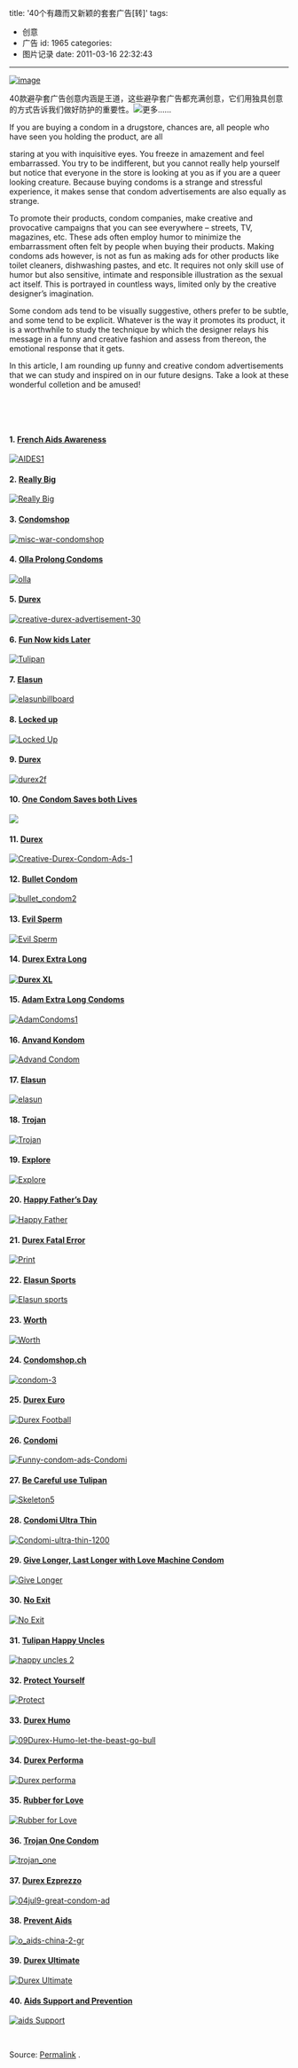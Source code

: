 title: '40个有趣而又新颖的套套广告[转]'
tags:
  - 创意
  - 广告
id: 1965
categories:
  - 图片记录
date: 2011-03-16 22:32:43
---

<div>

[![image](http://cdn.tripwiremagazine.com/wp-content/uploads/2011/03/image83.png "image")](http://www.tripwiremagazine.com/2011/03/40-funny-and-creative-condom-advertisements.html)

40款避孕套广告创意内涵是王道，这些避孕套广告都充满创意，它们用独具创意的方式告诉我们做好防护的重要性。![](http://Kainy.CN/wp-includes/js/tinymce/plugins/wordpress/img/trans.gif "更多……")<!--more-->

If you are buying a condom in a drugstore, chances are, all people who have seen you holding the product, are all

staring at you with inquisitive eyes. You freeze in amazement and feel embarrassed. You try to be indifferent, but you cannot really help yourself but notice that everyone in the store is looking at you as if you are a queer looking creature. Because buying condoms is a strange and stressful experience, it makes sense that condom advertisements are also equally as strange.

To promote their products, condom companies, make creative and provocative campaigns that you can see everywhere – streets, TV, magazines, etc. These ads often employ humor to minimize the embarrassment often felt by people when buying their products. Making condoms ads however, is not as fun as making ads for other products like toilet cleaners, dishwashing pastes, and etc. It requires not only skill use of humor but also sensitive, intimate and responsible illustration as the sexual act itself. This is portrayed in countless ways, limited only by the creative designer’s imagination.

Some condom ads tend to be visually suggestive, others prefer to be subtle, and some tend to be explicit. Whatever is the way it promotes its product, it is a worthwhile to study the technique by which the designer relays his message in a funny and creative fashion and assess from thereon, the emotional response that it gets.

In this article, I am rounding up funny and creative condom advertisements that we can study and inspired on in our future designs. Take a look at these wonderful colletion and be amused!

&nbsp;

&nbsp;

#### 1. [French Aids Awareness](http://www.brainpickings.org/wp-content/uploads/2009/03/AIDES1.png)

[![AIDES1](http://cdn.tripwiremagazine.com/wp-content/uploads/2011/03/AIDES1.png)](http://www.brainpickings.org/wp-content/uploads/2009/03/AIDES1.png)

#### 2. [Really Big](http://www.instablogsimages.com/images/2010/04/21/durex-xxl-mouth_FQq8h_28802.jpg)

[![Really Big](http://cdn.tripwiremagazine.com/wp-content/uploads/2011/03/ReallyBig.jpg)](http://www.instablogsimages.com/images/2010/04/21/durex-xxl-mouth_FQq8h_28802.jpg)

#### 3. [Condomshop](http://1.bp.blogspot.com/_ucIumTyMeBg/STzJLOYWcbI/AAAAAAAAABM/LqLTf8U8W2c/s320/creative_advertisement_condom_ads.jpg)

[![misc-war-condomshop](http://cdn.tripwiremagazine.com/wp-content/uploads/2011/03/miscwarcondomshop.jpg)](http://1.bp.blogspot.com/_ucIumTyMeBg/STzJLOYWcbI/AAAAAAAAABM/LqLTf8U8W2c/s320/creative_advertisement_condom_ads.jpg)

#### 4. [Olla Prolong Condoms](http://laurawaldman.files.wordpress.com/2010/07/olla-prolong.jpg)

[![olla](http://cdn.tripwiremagazine.com/wp-content/uploads/2011/03/olla.jpg)](http://laurawaldman.files.wordpress.com/2010/07/olla-prolong.jpg)

#### 5. [Durex](http://funkydowntown.com/wp-content/uploads/2010/12/creative-durex-advertisement-30.jpg)

[![creative-durex-advertisement-30](http://cdn.tripwiremagazine.com/wp-content/uploads/2011/03/creativedurexadvertisement30.jpg)](http://funkydowntown.com/wp-content/uploads/2010/12/creative-durex-advertisement-30.jpg)

#### 6. [Fun Now kids Later](http://www.flickr.com/photos/30066755@N03/5263358394/)

[![Tulipan](http://cdn.tripwiremagazine.com/wp-content/uploads/2011/03/Tulipan.jpg)](http://www.flickr.com/photos/30066755@N03/5263358394/)

#### 7. [Elasun](http://2.bp.blogspot.com/_uyGcIS-f8H8/S-sApM5EqHI/AAAAAAAAAE4/9juMaxmDL6g/s1600/elasunbillboard.jpg)

[![elasunbillboard](http://cdn.tripwiremagazine.com/wp-content/uploads/2011/03/elasunbillboard.jpg)](http://2.bp.blogspot.com/_uyGcIS-f8H8/S-sApM5EqHI/AAAAAAAAAE4/9juMaxmDL6g/s1600/elasunbillboard.jpg)

#### 8. [Locked up](http://www.inspirational-quotes-short-funny-stuff.com/images/Olla-Condoms-locked-up-funny-condom-ads.jpg)

[![Locked Up](http://cdn.tripwiremagazine.com/wp-content/uploads/2011/03/LockedUp.jpg)](http://www.inspirational-quotes-short-funny-stuff.com/images/Olla-Condoms-locked-up-funny-condom-ads.jpg)

#### 9. [Durex](http://www.screenhead.com/funny/durex2f.JPG)

[![durex2f](http://cdn.tripwiremagazine.com/wp-content/uploads/2011/03/durex2f.jpg)](http://www.screenhead.com/funny/durex2f.JPG)

#### 10. [One Condom Saves both Lives](http://ano.lolcathost.org/pics/condom-ads-mom.jpg)

[![](http://cdn.tripwiremagazine.com/wp-content/uploads/2011/03/condomadsmom.jpg)](http://ano.lolcathost.org/pics/condom-ads-mom.jpg)

#### 11. [Durex](http://lh3.ggpht.com/_9F9_RUESS2E/Sp_SV148PuI/AAAAAAAAA-E/kVOKTNNMQuE/Creative-Durex-Condom-Ads-1.jpg)

[![Creative-Durex-Condom-Ads-1](http://cdn.tripwiremagazine.com/wp-content/uploads/2011/03/CreativeDurexCondomAds1.jpg)](http://lh3.ggpht.com/_9F9_RUESS2E/Sp_SV148PuI/AAAAAAAAA-E/kVOKTNNMQuE/Creative-Durex-Condom-Ads-1.jpg)

#### 12. [Bullet Condom](http://www.guzer.com/photo/creative_ads/bullet_condom2.jpg)

[![bullet_condom2](http://cdn.tripwiremagazine.com/wp-content/uploads/2011/03/bullet_condom2.jpg)](http://www.guzer.com/photo/creative_ads/bullet_condom2.jpg)

#### 13. [Evil Sperm](http://adage.com/images/bin/image/large/evilsperm-hitler061209.jpg?1244828969)

[![Evil Sperm](http://cdn.tripwiremagazine.com/wp-content/uploads/2011/03/EvilSperm.jpg)](http://adage.com/images/bin/image/large/evilsperm-hitler061209.jpg?1244828969)

#### 14. [Durex Extra Long](http://lh5.ggpht.com/_gKQKwLZ8XUs/ShwBzfRjHBI/AAAAAAAAAzU/TK14z6mcON4/durex-creative-ads-2.jpg)

#### [![Durex XL](http://cdn.tripwiremagazine.com/wp-content/uploads/2011/03/DurexXL.jpg)](http://lh5.ggpht.com/_gKQKwLZ8XUs/ShwBzfRjHBI/AAAAAAAAAzU/TK14z6mcON4/durex-creative-ads-2.jpg)

#### 15. [Adam Extra Long Condoms](http://3.bp.blogspot.com/__XCWUd8FFjQ/S7I00eiJJ8I/AAAAAAAAJjk/n0em_jvwAU0/s1600/AdamCondoms1.jpg)

[![AdamCondoms1](http://cdn.tripwiremagazine.com/wp-content/uploads/2011/03/AdamCondoms1.jpg)](http://3.bp.blogspot.com/__XCWUd8FFjQ/S7I00eiJJ8I/AAAAAAAAJjk/n0em_jvwAU0/s1600/AdamCondoms1.jpg)

#### 16. [Anvand Kondom](http://3.bp.blogspot.com/_hxBuvxzvvVE/Sr8E455mWOI/AAAAAAAAFcY/ZHGY8Q9q_bc/s400/11.jpg)

[![Advand Condom](http://cdn.tripwiremagazine.com/wp-content/uploads/2011/03/AdvandCondom.jpg)](http://3.bp.blogspot.com/_hxBuvxzvvVE/Sr8E455mWOI/AAAAAAAAFcY/ZHGY8Q9q_bc/s400/11.jpg)

#### 17. [Elasun](http://funkydowntown.com/wp-content/uploads/2010/12/creative-best-condom-advertisement-53.jpg)

[![elasun](http://cdn.tripwiremagazine.com/wp-content/uploads/2011/03/elasun.jpg)](http://funkydowntown.com/wp-content/uploads/2010/12/creative-best-condom-advertisement-53.jpg)

#### 18. [Trojan](http://benaxelrad.files.wordpress.com/2010/02/trojan_ad.jpg)

[![Trojan](http://cdn.tripwiremagazine.com/wp-content/uploads/2011/03/Trojan.jpg)](http://benaxelrad.files.wordpress.com/2010/02/trojan_ad.jpg)

#### 19. [Explore](http://s-ak.buzzfed.com/static/imagebuzz/web03/2010/10/23/14/i-found-this-one-too-from-the-same-company-27472-1287860004-11.jpg)

[![Explore](http://cdn.tripwiremagazine.com/wp-content/uploads/2011/03/Explore.jpg)](http://s-ak.buzzfed.com/static/imagebuzz/web03/2010/10/23/14/i-found-this-one-too-from-the-same-company-27472-1287860004-11.jpg)

#### 20. [Happy Father’s Day](http://www.funlobby.com/myuse/2008/images/links/durex.jpg)

[![Happy Father](http://cdn.tripwiremagazine.com/wp-content/uploads/2011/03/HappyFathers.jpg)](http://www.funlobby.com/myuse/2008/images/links/durex.jpg)

#### 21. [Durex Fatal Error](http://menscrunch.com/wp-content/uploads/2010/03/Durex-Fatal-Error-Condom-Ad.jpg)

[![Print](http://cdn.tripwiremagazine.com/wp-content/uploads/2011/03/DurexFatalErrorCondomAd.jpg)](http://menscrunch.com/wp-content/uploads/2010/03/Durex-Fatal-Error-Condom-Ad.jpg)

#### 22. [Elasun Sports](http://2.bp.blogspot.com/_s4oDBszE_5E/SKGl0-E7TQI/AAAAAAAAA2w/gEoiXMP4OEA/s320/2.jpg)

[![Elasun sports](http://cdn.tripwiremagazine.com/wp-content/uploads/2011/03/Elasunsports.jpg)](http://2.bp.blogspot.com/_s4oDBszE_5E/SKGl0-E7TQI/AAAAAAAAA2w/gEoiXMP4OEA/s320/2.jpg)

#### 23. [Worth](http://farm3.static.flickr.com/2658/3937572392_3211e96e02_o.jpg)

[![Worth](http://cdn.tripwiremagazine.com/wp-content/uploads/2011/03/Worth.jpg)](http://farm3.static.flickr.com/2658/3937572392_3211e96e02_o.jpg)

#### 24. [Condomshop.ch](http://www.slamboard.com/wp-content/uploads/2008/07/condom-3.jpg)

[![condom-3](http://cdn.tripwiremagazine.com/wp-content/uploads/2011/03/condom3.jpg)](http://www.slamboard.com/wp-content/uploads/2008/07/condom-3.jpg)

#### 25. [Durex Euro](http://lh6.ggpht.com/_9F9_RUESS2E/Sp_f3sesS0I/AAAAAAAAA_A/BmkAtz264bQ/s800/Creative-Durex-Condom-Ads-14.jpg)

[![Durex Football](http://cdn.tripwiremagazine.com/wp-content/uploads/2011/03/DurexFootball.jpg)](http://lh6.ggpht.com/_9F9_RUESS2E/Sp_f3sesS0I/AAAAAAAAA_A/BmkAtz264bQ/s800/Creative-Durex-Condom-Ads-14.jpg)

#### 26. [Condomi](http://www.inspirational-quotes-short-funny-stuff.com/images/Funny-condom-ads-Condomi.jpg)

[![Funny-condom-ads-Condomi](http://cdn.tripwiremagazine.com/wp-content/uploads/2011/03/FunnycondomadsCondomi.jpg)](http://www.inspirational-quotes-short-funny-stuff.com/images/Funny-condom-ads-Condomi.jpg)

#### 27. [Be Careful use Tulipan](http://i245.photobucket.com/albums/gg62/witchyhoy3/myspace/Skeleton5.jpg)

[![Skeleton5](http://cdn.tripwiremagazine.com/wp-content/uploads/2011/03/Skeleton5.jpg)](http://i245.photobucket.com/albums/gg62/witchyhoy3/myspace/Skeleton5.jpg)

#### 28. [Condomi Ultra Thin](http://theinspirationroom.com/daily/print/2008/2/Condomi-ultra-thin-1200.jpg)

[![Condomi-ultra-thin-1200](http://cdn.tripwiremagazine.com/wp-content/uploads/2011/03/Condomiultrathin1200.jpg)](http://theinspirationroom.com/daily/print/2008/2/Condomi-ultra-thin-1200.jpg)

#### 29. [Give Longer, Last Longer with Love Machine Condom](http://safa.tv/uploads/201004/26/imgs/1272332072_10-creative-and-humor-condom-ads.jpg)

[![Give Longer](http://cdn.tripwiremagazine.com/wp-content/uploads/2011/03/GiveLonger.jpg)](http://safa.tv/uploads/201004/26/imgs/1272332072_10-creative-and-humor-condom-ads.jpg)

#### 30. [No Exit](http://4.bp.blogspot.com/_8M4A38LyBBs/SqPnUrRw6cI/AAAAAAAAOEM/vgc6ooQCfV4/s400/Durex+Condom+Ads13.jpg)

[![No Exit](http://cdn.tripwiremagazine.com/wp-content/uploads/2011/03/NoExit.jpg)](http://4.bp.blogspot.com/_8M4A38LyBBs/SqPnUrRw6cI/AAAAAAAAOEM/vgc6ooQCfV4/s400/Durex+Condom+Ads13.jpg)

#### 31. [Tulipan Happy Uncles](http://4.bp.blogspot.com/__XCWUd8FFjQ/S9GmitXyEwI/AAAAAAAAJxU/z6C9utTVtSI/s1600/TulipanUncles.jpg)

[![happy uncles 2](http://cdn.tripwiremagazine.com/wp-content/uploads/2011/03/TulipanUncles.jpg)](http://4.bp.blogspot.com/__XCWUd8FFjQ/S9GmitXyEwI/AAAAAAAAJxU/z6C9utTVtSI/s1600/TulipanUncles.jpg)

#### 32. [Protect Yourself](http://i.bnet.com/blogs/6a00d8341c51c053ef0120a547f06b970b-450wi.jpg)

[![Protect](http://cdn.tripwiremagazine.com/wp-content/uploads/2011/03/Protect.jpg)](http://i.bnet.com/blogs/6a00d8341c51c053ef0120a547f06b970b-450wi.jpg)

#### 33. [Durex Humo](http://blogs.creativeloafing.com/dailyloaf/files/2010/07/09Durex-Humo-let-the-beast-go-bull.jpg)

[![09Durex-Humo-let-the-beast-go-bull](http://cdn.tripwiremagazine.com/wp-content/uploads/2011/03/09DurexHumoletthebeastgobull.jpg)](http://blogs.creativeloafing.com/dailyloaf/files/2010/07/09Durex-Humo-let-the-beast-go-bull.jpg)

#### 34. [Durex Performa](http://www.instablogsimages.com/images/2010/05/27/a96990_a610_5-roger_sGrts_28802.jpg)

[![Durex performa](http://cdn.tripwiremagazine.com/wp-content/uploads/2011/03/Durexperforma.jpg)](http://www.instablogsimages.com/images/2010/05/27/a96990_a610_5-roger_sGrts_28802.jpg)

#### 35. [Rubber for Love](http://www.instablogsimages.com/images/2008/09/05/1_8FoOl_18142.jpg)

[![Rubber for Love](http://cdn.tripwiremagazine.com/wp-content/uploads/2011/03/RubberforLove.jpg)](http://www.instablogsimages.com/images/2008/09/05/1_8FoOl_18142.jpg)

#### 36. [Trojan One Condom](http://lyingdognews.net/wp-content/uploads/2010/03/trojan_one.jpg)

[![trojan_one](http://cdn.tripwiremagazine.com/wp-content/uploads/2011/03/trojan_one.jpg)](http://lyingdognews.net/wp-content/uploads/2010/03/trojan_one.jpg)

#### 37. [Durex Ezprezzo](http://4.bp.blogspot.com/_Fzq94YVbHHM/S_sCJA-WQqI/AAAAAAAAxxI/Ylu4kkfbcWc/s1600/best_condom_ads_19.jpg)

[![04jul9-great-condom-ad](http://cdn.tripwiremagazine.com/wp-content/uploads/2011/03/04jul9greatcondomad.jpg)](http://4.bp.blogspot.com/_Fzq94YVbHHM/S_sCJA-WQqI/AAAAAAAAxxI/Ylu4kkfbcWc/s1600/best_condom_ads_19.jpg)

#### 38. [Prevent Aids](http://blogger.xs4all.nl/images/blogger_xs4all_nl/marcg/21633/o_aids-china-2-gr.jpg)

[![o_aids-china-2-gr](http://cdn.tripwiremagazine.com/wp-content/uploads/2011/03/o_aidschina2gr.jpg)](http://blogger.xs4all.nl/images/blogger_xs4all_nl/marcg/21633/o_aids-china-2-gr.jpg)

#### 39. [Durex Ultimate](http://media.damnfunnypictures.com/photos/Condom_Advertisements_1.jpg)

[![Durex Ultimate](http://cdn.tripwiremagazine.com/wp-content/uploads/2011/03/DurexUltimate.jpg)](http://media.damnfunnypictures.com/photos/Condom_Advertisements_1.jpg)

#### 40. [Aids Support and Prevention](http://terpsboy.com/blogpics05/condom-ad.jpg)

[![aids Support](http://cdn.tripwiremagazine.com/wp-content/uploads/2011/03/aidsSupport.jpg)](http://terpsboy.com/blogpics05/condom-ad.jpg)

&nbsp;

Source: [Permalink](http://www.tripwiremagazine.com/2011/03/40-funny-and-creative-condom-advertisements.html) .

</div>
